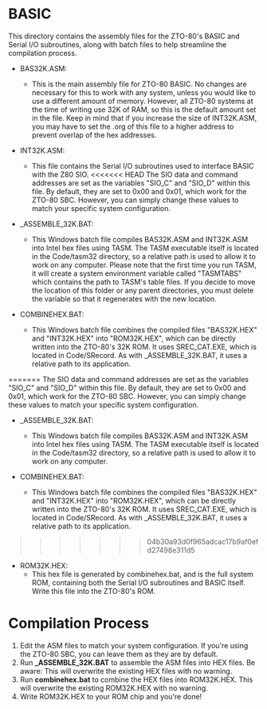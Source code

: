 # BASIC
This directory contains the assembly files for the ZTO-80's BASIC and Serial I/O subroutines, along with batch files to help streamline the compilation process.

- BAS32K.ASM:
  - This is the main assembly file for ZTO-80 BASIC. No changes are necessary for this to work with any system, unless you would like to use a different amount of memory. However, all ZTO-80 systems at the time of writing use 32K of RAM, so this is the default amount set in the file.
  Keep in mind that if you increase the size of INT32K.ASM, you may have to set the .org of this file to a higher address to prevent overlap of the hex addresses.

- INT32K.ASM:
  - This file contains the Serial I/O subroutines used to interface BASIC with the Z80 SIO.
<<<<<<< HEAD
  The SIO data and command addresses are set as the variables "SIO_C" and "SIO_D" within this file. By default, they are set to 0x00 and 0x01, which work for the ZTO-80 SBC. However, you can simply change these values to match your specific system configuration.

- _ASSEMBLE_32K.BAT:
  - This Windows batch file compiles BAS32K.ASM and INT32K.ASM into Intel hex files using TASM. The TASM executable itself is located in the Code/tasm32 directory, so a relative path is used to allow it to work on any computer.
  Please note that the first time you run TASM, it will create a system environment variable called "TASMTABS" which contains the path to TASM's table files. If you decide to move the location of this folder or any parent directories, you must delete the variable so that it regenerates with the new location.

- COMBINEHEX.BAT:
  - This Windows batch file combines the compiled files "BAS32K.HEX" and "INT32K.HEX" into "ROM32K.HEX", which can be directly written into the ZTO-80's 32K ROM. It uses SREC_CAT.EXE, which is located in Code/SRecord. As with _ASSEMBLE_32K.BAT, it uses a relative path to its application.

=======
The SIO data and command addresses are set as the variables "SIO_C" and "SIO_D" within this file. By default, they are set to 0x00 and 0x01, which work for the ZTO-80 SBC. However, you can simply change these values to match your specific system configuration.

- _ASSEMBLE_32K.BAT:
  - This Windows batch file compiles BAS32K.ASM and INT32K.ASM into Intel hex files using TASM. The TASM executable itself is located in the Code/tasm32 directory, so a relative path is used to allow it to work on any computer.
    
- COMBINEHEX.BAT:
  - This Windows batch file combines the compiled files "BAS32K.HEX" and "INT32K.HEX" into "ROM32K.HEX", which can be directly written into the ZTO-80's 32K ROM. It uses SREC_CAT.EXE, which is located in Code/SRecord. As with _ASSEMBLE_32K.BAT, it uses a relative path to its application.
  
>>>>>>> 04b30a93d0f965adcac17b9af0efd27498e311d5
- ROM32K.HEX:
  - This hex file is generated by combinehex.bat, and is the full system ROM, containing both the Serial I/O subroutines and BASIC itself. Write this file into the ZTO-80's ROM.

# Compilation Process
1. Edit the ASM files to match your system configuration. If you're using the ZTO-80 SBC, you can leave them as they are by default.
2. Run **_ASSEMBLE_32K.BAT** to assemble the ASM files into HEX files. Be aware: This will overwrite the existing HEX files with no warning.
3. Run **combinehex.bat** to combine the HEX files into ROM32K.HEX. This will overwrite the existing ROM32K.HEX with no warning.
4. Write ROM32K.HEX to your ROM chip and you're done!
